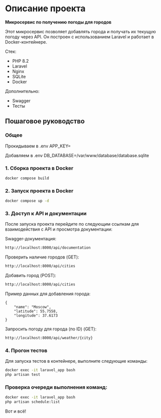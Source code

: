 # Описание проекта

**Микросервис по получению погоды для городов**

Этот микросервис позволяет добавлять города и получать их текущую погоду через API. Он построен с использованием Laravel
и работает в Docker-контейнере.

Стек:
- PHP 8.2
- Laravel
- Nginx
- SQLite
- Docker

Дополнительно:
- Swagger
- Тесты

## Пошаговое руководство

### Общее

Прокидываем в .env APP_KEY=

Добавляем в .env DB_DATABASE=/var/www/database/database.sqlite

### 1. Сборка проекта в Docker

```bash
docker compose build
```

### 2. Запуск проекта в Docker

```bash
docker compose up -d
```

### 3. Доступ к API и документации

После запуска проекта перейдите по следующим ссылкам для взаимодействия с API и просмотра документации:

Swagger-документация:

```bash
http://localhost:8000/api/documentation
```

Проверить наличие городов (GET):

```bash
http://localhost:8000/api/cities
```

Добавить город (POST):

```bash
http://localhost:8000/api/cities
```

Пример данных для добавления города:

```
{
    "name": "Moscow",
    "latitude": 55.7558,
    "longitude": 37.6173
}
```

Запросить погоду для города (по ID) (GET):

```bash
http://localhost:8000/api/weather/{city}
```

### 4. Прогон тестов

Для запуска тестов в контейнере, выполните следующие команды:

```bash
docker exec -it laravel_app bash
php artisan test
```

### Проверка очереди выполнения команд:

```bash
docker exec -it laravel_app bash
php artisan schedule:list
```

Вот и всё!
